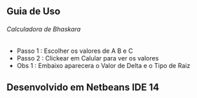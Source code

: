 ## Guia de Uso
###### Calculadora de Bhaskara
- Passo 1 : Escolher os valores de A B e C
- Passo 2 : Clickear em Calular para ver os valores
- Obs 1 : Embaixo aparecera o Valor de Delta e o Tipo de Raiz

## Desenvolvido em Netbeans IDE 14